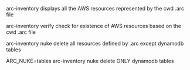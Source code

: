 arc-inventory
displays all the AWS resources represented by the cwd .arc file

arc-inventory verify
check for existence of AWS resources based on the cwd .arc file

arc-inventory nuke
delete all resources defined by .arc except dynamodb tables

ARC_NUKE=tables arc-inventory nuke
delete ONLY dynamodb tables
